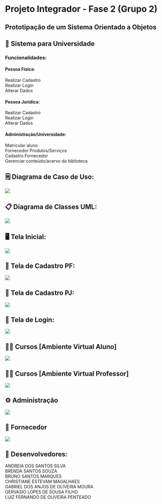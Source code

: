 # Projeto Integrador - Fase 2 (Grupo 2)
## Prototipação de um Sistema Orientado a Objetos

## :school: Sistema para Universidade 

### Funcionalidades:

#### Pessoa Física:
Realizar Cadastro<br>
Realizar Login<br>
Alterar Dados<br>


#### Pessoa Jurídica:<br>
Realizar Cadastro<Br>
Realizar Login<br>
Alterar Dados<br>


#### Administração/Universidade:<br>
Matricular aluno<br>
Fornecedor Produtos/Serviços<br>
Cadastro Fornecedor<br>
Gerenciar conteúdo/acervo da biblioteca<br>


## :spiral_notepad: Diagrama de Caso de Uso:<br>
![](https://github.com/andreiadev88/PROJETO-INTEGRADOR-2T/blob/main/img/Diagrama%20Casos%20de%20Uso.jpg)
<br>
## :clipboard: Diagrama de Classes UML:<br>
![](https://github.com/andreiadev88/PROJETO-INTEGRADOR-2T/blob/main/img/DiagramaClasse05.jpg)

## :desktop_computer: Tela Inicial:<br>
![](https://github.com/andreiadev88/PROJETO-INTEGRADOR-2T/blob/main/img/Tela%20Inicial%202.png)

## :pencil: Tela de Cadastro PF:<br>
![](https://github.com/andreiadev88/PROJETO-INTEGRADOR-2T/blob/main/img/Cadastro%20PESSOA%20F%C3%8DS%C3%8DCA.png)

## :pencil: Tela de Cadastro PJ:<br>
![](https://github.com/andreiadev88/PROJETO-INTEGRADOR-2T/blob/main/img/Cadastro%20PESSOA%20JUR%C3%8DDICA.png)

## :round_pushpin: Tela de Login:<br>
![](https://github.com/andreiadev88/PROJETO-INTEGRADOR-2T/blob/main/img/Tela%20de%20Login.png)

## :man_student: Cursos [Ambiente Virtual Aluno]<br>
![](https://github.com/andreiadev88/PROJETO-INTEGRADOR-2T/blob/main/img/Tela%20Aba%20Alunos.png)

## :man_teacher: Cursos [Ambiente Virtual Professor]<br>
![](https://github.com/andreiadev88/PROJETO-INTEGRADOR-2T/blob/main/img/Tela%20Aba%20Professor.png)

## :gear: Administração<br>
![](https://github.com/andreiadev88/PROJETO-INTEGRADOR-2T/blob/main/img/Tela%20Aba%20Administra%C3%A7%C3%A3o.png)

## :shopping_cart: Fornecedor<br>
![](https://github.com/andreiadev88/PROJETO-INTEGRADOR-2T/blob/main/img/Tela%20Aba%20Fornecedor.png)

## :busts_in_silhouette: Desenvolvedores:<br>
ANDREIA DOS SANTOS SILVA<br>
BRENDA SANTOS SOUZA<br>
BRUNO SANTOS MARQUES<br>
CHRISTIANE ESTEVAM MAGALHAES<br>
GABRIEL DOS ANJOS DE OLIVEIRA MOURA<br>
GERVASIO LOPES DE SOUSA FILHO<br>
LUIZ FERNANDO DE OLIVEIRA PENTEADO<br>
